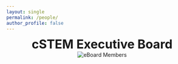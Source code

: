 ```yaml
---
layout: single
permalink: /people/
author_profile: false
---
```


<center><font size="+3"><b>cSTEM Executive Board</b></font>

<img src = "eBoard.svg" alt="eBoard Members"/>

</center>